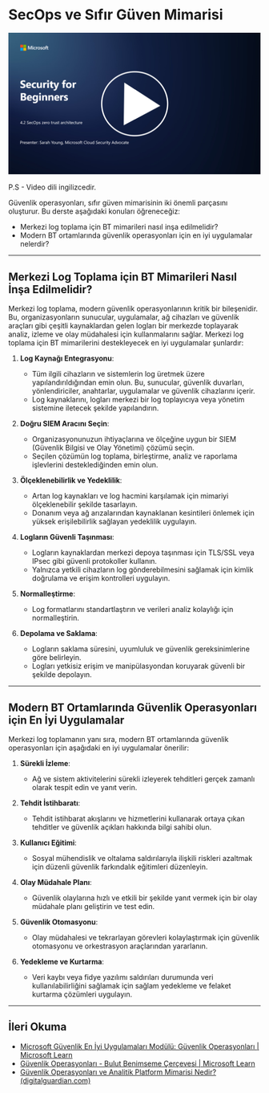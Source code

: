 # SecOps ve Sıfır Güven Mimarisi

[![Videoyu İzle](images/4-2_placeholder.png)](https://learn-video.azurefd.net/vod/player?id=8a2c36d9-8117-4576-ad5b-787667d13603)

P.S - Video dili ingilizcedir.

Güvenlik operasyonları, sıfır güven mimarisinin iki önemli parçasını oluşturur. Bu derste aşağıdaki konuları öğreneceğiz:

- Merkezi log toplama için BT mimarileri nasıl inşa edilmelidir?  
- Modern BT ortamlarında güvenlik operasyonları için en iyi uygulamalar nelerdir?  

---

## Merkezi Log Toplama için BT Mimarileri Nasıl İnşa Edilmelidir?

Merkezi log toplama, modern güvenlik operasyonlarının kritik bir bileşenidir. Bu, organizasyonların sunucular, uygulamalar, ağ cihazları ve güvenlik araçları gibi çeşitli kaynaklardan gelen logları bir merkezde toplayarak analiz, izleme ve olay müdahalesi için kullanmalarını sağlar. Merkezi log toplama için BT mimarilerini destekleyecek en iyi uygulamalar şunlardır:

1. **Log Kaynağı Entegrasyonu**:  
   - Tüm ilgili cihazların ve sistemlerin log üretmek üzere yapılandırıldığından emin olun. Bu, sunucular, güvenlik duvarları, yönlendiriciler, anahtarlar, uygulamalar ve güvenlik cihazlarını içerir.  
   - Log kaynaklarını, logları merkezi bir log toplayıcıya veya yönetim sistemine iletecek şekilde yapılandırın.

2. **Doğru SIEM Aracını Seçin**:  
   - Organizasyonunuzun ihtiyaçlarına ve ölçeğine uygun bir SIEM (Güvenlik Bilgisi ve Olay Yönetimi) çözümü seçin.  
   - Seçilen çözümün log toplama, birleştirme, analiz ve raporlama işlevlerini desteklediğinden emin olun.

3. **Ölçeklenebilirlik ve Yedeklilik**:  
   - Artan log kaynakları ve log hacmini karşılamak için mimariyi ölçeklenebilir şekilde tasarlayın.  
   - Donanım veya ağ arızalarından kaynaklanan kesintileri önlemek için yüksek erişilebilirlik sağlayan yedeklilik uygulayın.

4. **Logların Güvenli Taşınması**:  
   - Logların kaynaklardan merkezi depoya taşınması için TLS/SSL veya IPsec gibi güvenli protokoller kullanın.  
   - Yalnızca yetkili cihazların log gönderebilmesini sağlamak için kimlik doğrulama ve erişim kontrolleri uygulayın.

5. **Normalleştirme**:  
   - Log formatlarını standartlaştırın ve verileri analiz kolaylığı için normalleştirin.

6. **Depolama ve Saklama**:  
   - Logların saklama süresini, uyumluluk ve güvenlik gereksinimlerine göre belirleyin.  
   - Logları yetkisiz erişim ve manipülasyondan koruyarak güvenli bir şekilde depolayın.

---

## Modern BT Ortamlarında Güvenlik Operasyonları için En İyi Uygulamalar

Merkezi log toplamanın yanı sıra, modern BT ortamlarında güvenlik operasyonları için aşağıdaki en iyi uygulamalar önerilir:

1. **Sürekli İzleme**:  
   - Ağ ve sistem aktivitelerini sürekli izleyerek tehditleri gerçek zamanlı olarak tespit edin ve yanıt verin.

2. **Tehdit İstihbaratı**:  
   - Tehdit istihbarat akışlarını ve hizmetlerini kullanarak ortaya çıkan tehditler ve güvenlik açıkları hakkında bilgi sahibi olun.

3. **Kullanıcı Eğitimi**:  
   - Sosyal mühendislik ve oltalama saldırılarıyla ilişkili riskleri azaltmak için düzenli güvenlik farkındalık eğitimleri düzenleyin.

4. **Olay Müdahale Planı**:  
   - Güvenlik olaylarına hızlı ve etkili bir şekilde yanıt vermek için bir olay müdahale planı geliştirin ve test edin.

5. **Güvenlik Otomasyonu**:  
   - Olay müdahalesi ve tekrarlayan görevleri kolaylaştırmak için güvenlik otomasyonu ve orkestrasyon araçlarından yararlanın.

6. **Yedekleme ve Kurtarma**:  
   - Veri kaybı veya fidye yazılımı saldırıları durumunda veri kullanılabilirliğini sağlamak için sağlam yedekleme ve felaket kurtarma çözümleri uygulayın.

---

## İleri Okuma

- [Microsoft Güvenlik En İyi Uygulamaları Modülü: Güvenlik Operasyonları | Microsoft Learn](https://learn.microsoft.com/security/operations/security-operations-videos-and-decks?WT.mc_id=academic-96948-sayoung)  
- [Güvenlik Operasyonları - Bulut Benimseme Çerçevesi | Microsoft Learn](https://learn.microsoft.com/azure/cloud-adoption-framework/secure/security-operations?WT.mc_id=academic-96948-sayoung)  
- [Güvenlik Operasyonları ve Analitik Platform Mimarisi Nedir? (digitalguardian.com)](https://www.digitalguardian.com/blog/what-security-operations-and-analytics-platform-architecture-definition-soapa-how-it-works#:~:text=All%20in%20all%2C%20security%20operations%20and%20analytics%20platform,become%20more%20efficient%20and%20operative%20with%20your%20security.)
